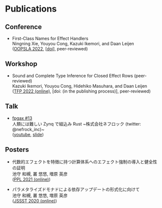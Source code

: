 # Publications

## Conference

- First-Class Names for Effect Handlers  
  Ningning Xie, Youyou Cong, Kazuki Ikemori, and Daan Leijen  
  ([OOPSLA 2022](https://2022.splashcon.org/track/splash-2022-oopsla), \[[doi](https://dl.acm.org/doi/10.1145/3563289)\], peer-reviewed)

## Workshop

- Sound and Complete Type Inference for Closed Effect Rows (peer-reviewed)  
  Kazuki Ikemori, Youyou Cong, Hidehiko Masuhara, and Daan Leijen  
  ([TFP 2022 (online)](https://trendsfp.github.io/2022/), [doi: (in the publishing process)], peer-reviewed)

## Talk

- [fpgax #13](https://fpgax.connpass.com/event/243889/)  
  人類には難しい Zynq で組込み Rust \~株式会社ネフロック (twitter: @nefrock_inc)\~  
  ([youtube](https://www.youtube.com/watch?v=MkanIDrHcGY&t=226s), [slide](https://speakerdeck.com/ikemori/ren-lei-nihanan-siizynqdezu-miip-mirust))

## Posters

- 代数的エフェクトを特徴に持つ計算体系へのエフェクト強制の導入と健全性の証明  
  池守 和槻, 叢 悠悠, 増原 英彦  
  ([PPL 2021 (online)](https://jssst-ppl.org/workshop/2021/index.html))

- パラメタライズドモナドによる依存アップデートの形式化に向けて  
  池守 和槻, 叢 悠悠, 増原 英彦  
  ([JSSST 2020 (online)](https://jssst2020.wordpress.com/program/))
